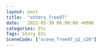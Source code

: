 ```yaml
---
layout: post
title:  "others_free97"
date:   2021-05-30 06:00:00 +0000
categories: Etc
Tags: Story Etc
SceneCode: ["scene_free97_q1_s20"]
---
```

